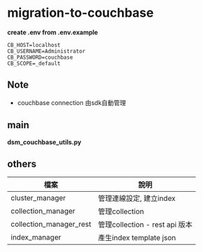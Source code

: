 # migration-to-couchbase


**create .env from .env.example**
```
CB_HOST=localhost
CB_USERNAME=Administrator
CB_PASSWORD=couchbase
CB_SCOPE=_default
```

## Note
- couchbase connection 由sdk自動管理


## main 
**dsm_couchbase_utils.py**


## others
|檔案|說明|
|--|--|
|cluster_manager|管理連線設定, 建立index|
|collection_manager|管理collection|
|collection_manager_rest|管理collection - rest api 版本|
|index_manager|產生index template json|